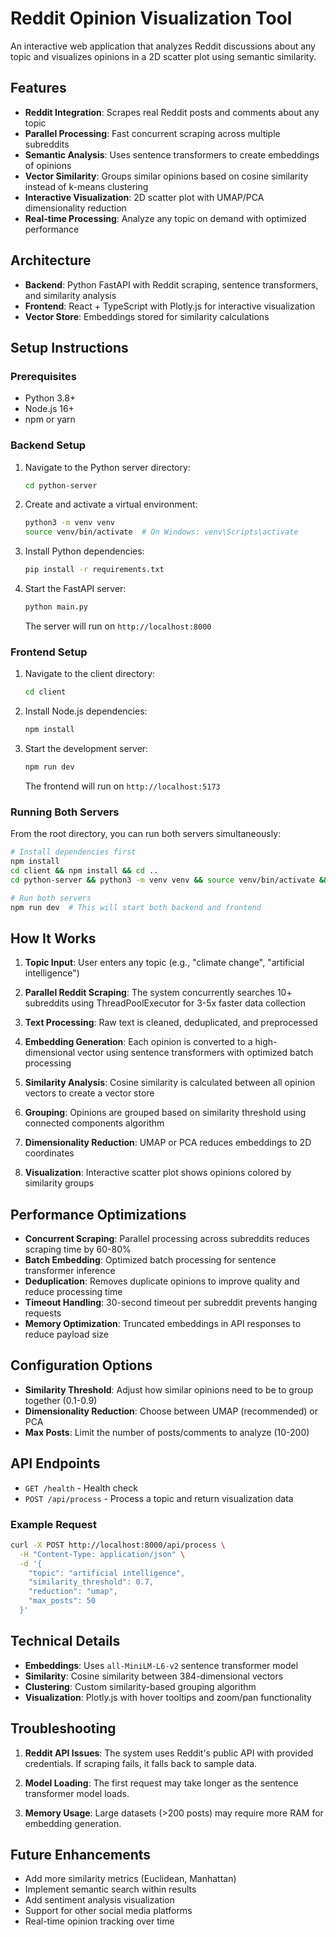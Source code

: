 # Reddit Opinion Visualization Tool

An interactive web application that analyzes Reddit discussions about any topic and visualizes opinions in a 2D scatter plot using semantic similarity.

## Features

- **Reddit Integration**: Scrapes real Reddit posts and comments about any topic
- **Parallel Processing**: Fast concurrent scraping across multiple subreddits
- **Semantic Analysis**: Uses sentence transformers to create embeddings of opinions
- **Vector Similarity**: Groups similar opinions based on cosine similarity instead of k-means clustering
- **Interactive Visualization**: 2D scatter plot with UMAP/PCA dimensionality reduction
- **Real-time Processing**: Analyze any topic on demand with optimized performance

## Architecture

- **Backend**: Python FastAPI with Reddit scraping, sentence transformers, and similarity analysis
- **Frontend**: React + TypeScript with Plotly.js for interactive visualization
- **Vector Store**: Embeddings stored for similarity calculations

## Setup Instructions

### Prerequisites

- Python 3.8+
- Node.js 16+
- npm or yarn

### Backend Setup

1. Navigate to the Python server directory:
   ```bash
   cd python-server
   ```

2. Create and activate a virtual environment:
   ```bash
   python3 -m venv venv
   source venv/bin/activate  # On Windows: venv\Scripts\activate
   ```

3. Install Python dependencies:
   ```bash
   pip install -r requirements.txt
   ```

4. Start the FastAPI server:
   ```bash
   python main.py
   ```

   The server will run on `http://localhost:8000`

### Frontend Setup

1. Navigate to the client directory:
   ```bash
   cd client
   ```

2. Install Node.js dependencies:
   ```bash
   npm install
   ```

3. Start the development server:
   ```bash
   npm run dev
   ```

   The frontend will run on `http://localhost:5173`

### Running Both Servers

From the root directory, you can run both servers simultaneously:

```bash
# Install dependencies first
npm install
cd client && npm install && cd ..
cd python-server && python3 -m venv venv && source venv/bin/activate && pip install -r requirements.txt && cd ..

# Run both servers
npm run dev  # This will start both backend and frontend
```

## How It Works

1. **Topic Input**: User enters any topic (e.g., "climate change", "artificial intelligence")

2. **Parallel Reddit Scraping**: The system concurrently searches 10+ subreddits using ThreadPoolExecutor for 3-5x faster data collection

3. **Text Processing**: Raw text is cleaned, deduplicated, and preprocessed

4. **Embedding Generation**: Each opinion is converted to a high-dimensional vector using sentence transformers with optimized batch processing

5. **Similarity Analysis**: Cosine similarity is calculated between all opinion vectors to create a vector store

6. **Grouping**: Opinions are grouped based on similarity threshold using connected components algorithm

7. **Dimensionality Reduction**: UMAP or PCA reduces embeddings to 2D coordinates

8. **Visualization**: Interactive scatter plot shows opinions colored by similarity groups

## Performance Optimizations

- **Concurrent Scraping**: Parallel processing across subreddits reduces scraping time by 60-80%
- **Batch Embedding**: Optimized batch processing for sentence transformer inference  
- **Deduplication**: Removes duplicate opinions to improve quality and reduce processing time
- **Timeout Handling**: 30-second timeout per subreddit prevents hanging requests
- **Memory Optimization**: Truncated embeddings in API responses to reduce payload size

## Configuration Options

- **Similarity Threshold**: Adjust how similar opinions need to be to group together (0.1-0.9)
- **Dimensionality Reduction**: Choose between UMAP (recommended) or PCA
- **Max Posts**: Limit the number of posts/comments to analyze (10-200)

## API Endpoints

- `GET /health` - Health check
- `POST /api/process` - Process a topic and return visualization data

### Example Request

```bash
curl -X POST http://localhost:8000/api/process \
  -H "Content-Type: application/json" \
  -d '{
    "topic": "artificial intelligence",
    "similarity_threshold": 0.7,
    "reduction": "umap",
    "max_posts": 50
  }'
```

## Technical Details

- **Embeddings**: Uses `all-MiniLM-L6-v2` sentence transformer model
- **Similarity**: Cosine similarity between 384-dimensional vectors
- **Clustering**: Custom similarity-based grouping algorithm
- **Visualization**: Plotly.js with hover tooltips and zoom/pan functionality

## Troubleshooting

1. **Reddit API Issues**: The system uses Reddit's public API with provided credentials. If scraping fails, it falls back to sample data.

2. **Model Loading**: The first request may take longer as the sentence transformer model loads.

3. **Memory Usage**: Large datasets (>200 posts) may require more RAM for embedding generation.

## Future Enhancements

- Add more similarity metrics (Euclidean, Manhattan)
- Implement semantic search within results
- Add sentiment analysis visualization
- Support for other social media platforms
- Real-time opinion tracking over time
